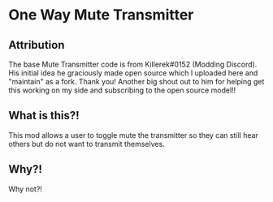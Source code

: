 # One Way Mute Transmitter

## Attribution
The base Mute Transmitter code is from Killerek#0152 (Modding Discord). His initial idea he graciously made open source which I uploaded here and "maintain" as a fork. Thank you! Another big shout out to him for helping get this working on my side and subscribing to the open source model!!

## What is this?!

This mod allows a user to toggle mute the transmitter so they can still hear others but do not want to transmit themselves.

## Why?!

Why not?!